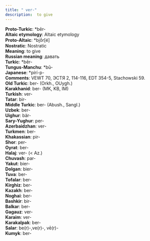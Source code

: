 ```yaml
---
title: " ver-"
description:  to give
---
```


<strong>Proto-Turkic</strong>:  *bēr-<br>
<strong>Altaic etymology</strong>:  Altaic etymology<br>
<strong> Proto-Altaic</strong>:  *bi̯ṓr[é]<br>
<strong>Nostratic</strong>:  Nostratic<br>
<strong>Meaning</strong>:  to give<br>
<strong>Russian meaning</strong>:  давать<br>
<strong>Turkic</strong>:  *bēr-<br>
<strong>Tungus-Manchu</strong>:  *bū-<br>
<strong>Japanese</strong>:  *pírí-p-<br>
<strong>Comments</strong>:  VEWT 70, ЭСТЯ 2, 114-116, EDT 354-5, Stachowski 59.<br>
<strong>Old Turkic</strong>:  ber- (Orkh., OUygh.)<br>
<strong>Karakhanid</strong>:  ber- (MK, KB, IM)<br>
<strong>Turkish</strong>:  ver-<br>
<strong>Tatar</strong>:  bir-<br>
<strong>Middle Turkic</strong>:  ber- (Abush., Sangl.)<br>
<strong>Uzbek</strong>:  ber-<br>
<strong>Uighur</strong>:  bär-<br>
<strong>Sary-Yughur</strong>:  per-<br>
<strong>Azerbaidzhan</strong>:  ver-<br>
<strong>Turkmen</strong>:  ber-<br>
<strong>Khakassian</strong>:  pir-<br>
<strong>Shor</strong>:  per-<br>
<strong>Oyrat</strong>:  ber-<br>
<strong>Halaj</strong>:  ver- (< Az.)<br>
<strong>Chuvash</strong>:  par-<br>
<strong>Yakut</strong>:  bier-<br>
<strong>Dolgan</strong>:  bier-<br>
<strong>Tuva</strong>:  ber-<br>
<strong>Tofalar</strong>:  ber-<br>
<strong>Kirghiz</strong>:  ber-<br>
<strong>Kazakh</strong>:  ber-<br>
<strong>Noghai</strong>:  ber-<br>
<strong>Bashkir</strong>:  bir-<br>
<strong>Balkar</strong>:  ber-<br>
<strong>Gagauz</strong>:  ver-<br>
<strong>Karaim</strong>:  ver-<br>
<strong>Karakalpak</strong>:  ber-<br>
<strong>Salar</strong>:  be(r)-,ve(r)-, vē(r)-<br>
<strong>Kumyk</strong>:  ber-<br>


